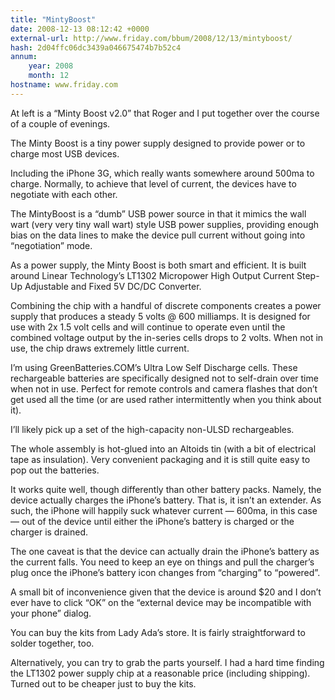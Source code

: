 ```yaml
---
title: "MintyBoost"
date: 2008-12-13 08:12:42 +0000
external-url: http://www.friday.com/bbum/2008/12/13/mintyboost/
hash: 2d04ffc06dc3439a046675474b7b52c4
annum:
    year: 2008
    month: 12
hostname: www.friday.com
---
```



At left is a “Minty Boost v2.0” that Roger and I put together over the course of a couple of evenings.

The Minty Boost is a tiny power supply designed to provide power or to charge most USB devices.

Including the iPhone 3G, which really wants somewhere around 500ma to charge.  Normally, to achieve that level of current, the devices have to negotiate with each other.

The MintyBoost is a “dumb” USB power source in that it mimics the wall wart (very very tiny wall wart) style USB power supplies, providing enough bias on the data lines to make the device pull current without going into “negotiation” mode.




As a power supply, the Minty Boost is both smart and efficient.  It is built around Linear Technology’s LT1302 Micropower High Output Current Step-Up Adjustable and Fixed 5V DC/DC Converter.

Combining the chip with a handful of discrete components creates a power supply that produces a steady 5 volts @ 600 milliamps.  It is designed for use with 2x 1.5 volt cells and will continue to operate even until the combined voltage output by the in-series cells drops to 2 volts.  When not in use, the chip draws extremely little current.

I’m using GreenBatteries.COM’s Ultra Low Self Discharge cells. These rechargeable batteries are specifically designed not to self-drain over time when not in use.   Perfect for remote controls and camera flashes that don’t get used all the time (or are used rather intermittently when you think about it).

I’ll likely pick up a set of the high-capacity non-ULSD rechargeables.

The whole assembly is hot-glued into an Altoids tin (with a bit of electrical tape as insulation).  Very convenient packaging and it is still quite easy to pop out the batteries.

It works quite well, though differently than other battery packs.  Namely, the device actually charges the iPhone’s battery.   That is, it isn’t an extender.   As such, the iPhone will happily suck whatever current — 600ma, in this case — out of the device until either the iPhone’s battery is charged or the charger is drained.   

The one caveat is that the device can actually drain the iPhone’s battery as the current falls.  You need to keep an eye on things and pull the charger’s plug once the iPhone’s battery icon changes from “charging” to “powered”.

A small bit of inconvenience given that the device is around $20 and I don’t ever have to click “OK” on the “external device may be incompatible with your phone” dialog.

You can buy the kits from Lady Ada’s store.   It is fairly straightforward to solder together, too.

Alternatively, you can try to grab the parts yourself.  I had a hard time finding the LT1302 power supply chip at a reasonable price (including shipping).  Turned out to be cheaper just to buy the kits.



